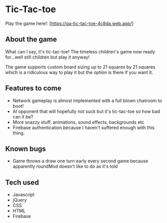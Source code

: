 # Tic-Tac-toe

Play the game here!: [https://ga-tic-tac-toe-4c8da.web.app/]

## About the game

What can I say, it's tic-tac-toe!  The timeless children's game now ready for...well still children but play it anyway!

The game supports custom board sizing up to 21 squares by 21 squares which is a ridiculous way to play it but the option is there if you want it.


## Features to come

* Network gameplay is almost implemented with a full blown chatroom to boot!
* AI opponent that will hopefully not suck but it's tic-tac-toe so how bad can it be?
* More snazzy stuff, animations, sound effects, backgrounds etc
* Firebase authentication because I haven't suffered enough with this thing.


## Known bugs

* Game throws a draw one turn early every second game because apparently roundMod doesn't like to do as it's told


## Tech used

* Javascript
* jQuery
* CSS
* HTML
* Firebase
